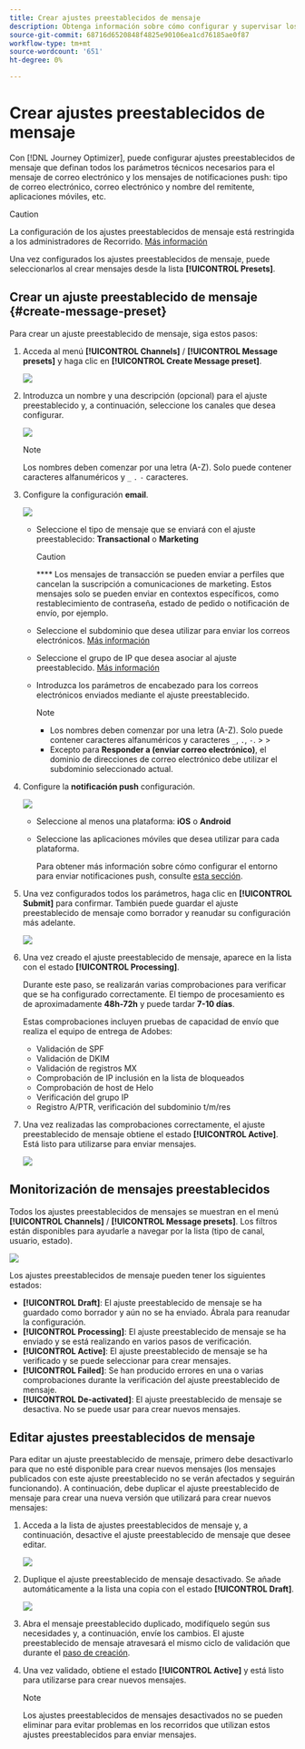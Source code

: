 ```yaml
---
title: Crear ajustes preestablecidos de mensaje
description: Obtenga información sobre cómo configurar y supervisar los ajustes preestablecidos de mensajes
source-git-commit: 68716d6520848f4825e90106ea1cd76185ae0f87
workflow-type: tm+mt
source-wordcount: '651'
ht-degree: 0%

---
```



# Crear ajustes preestablecidos de mensaje

Con [!DNL Journey Optimizer], puede configurar ajustes preestablecidos de mensaje que definan todos los parámetros técnicos necesarios para el mensaje de correo electrónico y los mensajes de notificaciones push: tipo de correo electrónico, correo electrónico y nombre del remitente, aplicaciones móviles, etc.

>[!CAUTION]
>
> La configuración de los ajustes preestablecidos de mensaje está restringida a los administradores de Recorrido. [Más información](../administration/ootb-product-profiles.md#journey-administrator)


Una vez configurados los ajustes preestablecidos de mensaje, puede seleccionarlos al crear mensajes desde la lista **[!UICONTROL Presets]**.

## Crear un ajuste preestablecido de mensaje {#create-message-preset}

Para crear un ajuste preestablecido de mensaje, siga estos pasos:

1. Acceda al menú **[!UICONTROL Channels]** / **[!UICONTROL Message presets]** y haga clic en **[!UICONTROL Create Message preset]**.

   ![](../assets/preset-create.png)

1. Introduzca un nombre y una descripción (opcional) para el ajuste preestablecido y, a continuación, seleccione los canales que desea configurar.

   ![](../assets/preset-general.png)


   >[!NOTE]
   >
   > Los nombres deben comenzar por una letra (A-Z). Solo puede contener caracteres alfanuméricos y `_` `.` `-` caracteres.

1. Configure la configuración **email**.

   ![](../assets/preset-email.png)

   * Seleccione el tipo de mensaje que se enviará con el ajuste preestablecido: **Transactional** o **Marketing**

      >[!CAUTION]
      >
      > **** Los mensajes de transacción se pueden enviar a perfiles que cancelan la suscripción a comunicaciones de marketing. Estos mensajes solo se pueden enviar en contextos específicos, como restablecimiento de contraseña, estado de pedido o notificación de envío, por ejemplo.

   * Seleccione el subdominio que desea utilizar para enviar los correos electrónicos. [Más información](about-subdomain-delegation.md)
   * Seleccione el grupo de IP que desea asociar al ajuste preestablecido. [Más información](ip-pools.md)
   * Introduzca los parámetros de encabezado para los correos electrónicos enviados mediante el ajuste preestablecido.

      >[!NOTE]
      >
      > * Los nombres deben comenzar por una letra (A-Z). Solo puede contener caracteres alfanuméricos y caracteres `_`, `.`, `-`.
         > 
         > 
      * Excepto para **Responder a (enviar correo electrónico)**, el dominio de direcciones de correo electrónico debe utilizar el subdominio seleccionado actual.



1. Configure la **notificación push** configuración.

   ![](../assets/preset-push.png)

   * Seleccione al menos una plataforma: **iOS** o **Android**

   * Seleccione las aplicaciones móviles que desea utilizar para cada plataforma.

      Para obtener más información sobre cómo configurar el entorno para enviar notificaciones push, consulte [esta sección](../push-configuration.md).

1. Una vez configurados todos los parámetros, haga clic en **[!UICONTROL Submit]** para confirmar. También puede guardar el ajuste preestablecido de mensaje como borrador y reanudar su configuración más adelante.

   ![](../assets/preset-submit.png)

1. Una vez creado el ajuste preestablecido de mensaje, aparece en la lista con el estado **[!UICONTROL Processing]**.

   Durante este paso, se realizarán varias comprobaciones para verificar que se ha configurado correctamente. El tiempo de procesamiento es de aproximadamente **48h-72h** y puede tardar **7-10 días**.

   Estas comprobaciones incluyen pruebas de capacidad de envío que realiza el equipo de entrega de Adobes:

   * Validación de SPF
   * Validación de DKIM
   * Validación de registros MX
   * Comprobación de IP inclusión en la lista de bloqueados
   * Comprobación de host de Helo
   * Verificación del grupo IP
   * Registro A/PTR, verificación del subdominio t/m/res

1. Una vez realizadas las comprobaciones correctamente, el ajuste preestablecido de mensaje obtiene el estado **[!UICONTROL Active]**. Está listo para utilizarse para enviar mensajes.

   <!-- later on, users will be notified in Pulse -->

   ![](../assets/preset-active.png)

## Monitorización de mensajes preestablecidos

Todos los ajustes preestablecidos de mensajes se muestran en el menú **[!UICONTROL Channels]** / **[!UICONTROL Message presets]**. Los filtros están disponibles para ayudarle a navegar por la lista (tipo de canal, usuario, estado).

![](../assets/preset-filters.png)

Los ajustes preestablecidos de mensaje pueden tener los siguientes estados:

* **[!UICONTROL Draft]**: El ajuste preestablecido de mensaje se ha guardado como borrador y aún no se ha enviado. Ábrala para reanudar la configuración.
* **[!UICONTROL Processing]**: El ajuste preestablecido de mensaje se ha enviado y se está realizando en varios pasos de verificación.
* **[!UICONTROL Active]**: El ajuste preestablecido de mensaje se ha verificado y se puede seleccionar para crear mensajes.
* **[!UICONTROL Failed]**: Se han producido errores en una o varias comprobaciones durante la verificación del ajuste preestablecido de mensaje.
* **[!UICONTROL De-activated]**: El ajuste preestablecido de mensaje se desactiva. No se puede usar para crear nuevos mensajes.

## Editar ajustes preestablecidos de mensaje

Para editar un ajuste preestablecido de mensaje, primero debe desactivarlo para que no esté disponible para crear nuevos mensajes (los mensajes publicados con este ajuste preestablecido no se verán afectados y seguirán funcionando). A continuación, debe duplicar el ajuste preestablecido de mensaje para crear una nueva versión que utilizará para crear nuevos mensajes:

1. Acceda a la lista de ajustes preestablecidos de mensaje y, a continuación, desactive el ajuste preestablecido de mensaje que desee editar.

   ![](../assets/preset-deactivate.png)

1. Duplique el ajuste preestablecido de mensaje desactivado. Se añade automáticamente a la lista una copia con el estado **[!UICONTROL Draft]**.

   ![](../assets/preset-duplicated.png)

1. Abra el mensaje preestablecido duplicado, modifíquelo según sus necesidades y, a continuación, envíe los cambios. El ajuste preestablecido de mensaje atravesará el mismo ciclo de validación que durante el [paso de creación](#create-message-preset).

1. Una vez validado, obtiene el estado **[!UICONTROL Active]** y está listo para utilizarse para crear nuevos mensajes.

   >[!NOTE]
   >
   >Los ajustes preestablecidos de mensajes desactivados no se pueden eliminar para evitar problemas en los recorridos que utilizan estos ajustes preestablecidos para enviar mensajes.

